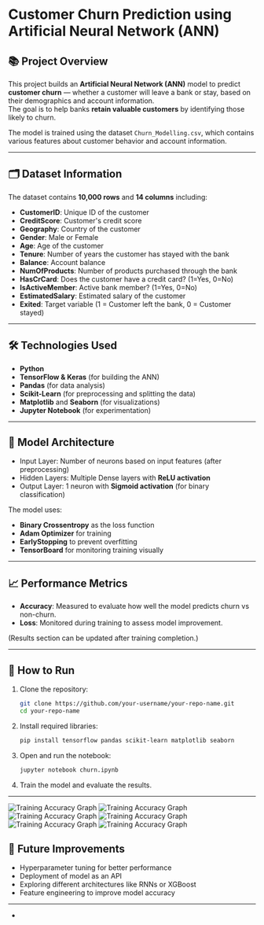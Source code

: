 
# Customer Churn Prediction using Artificial Neural Network (ANN)

## 📚 Project Overview

This project builds an **Artificial Neural Network (ANN)** model to predict **customer churn** — whether a customer will leave a bank or stay, based on their demographics and account information.  
The goal is to help banks **retain valuable customers** by identifying those likely to churn.

The model is trained using the dataset `Churn_Modelling.csv`, which contains various features about customer behavior and account information.

---

## 🗂️ Dataset Information

The dataset contains **10,000 rows** and **14 columns** including:
- **CustomerID**: Unique ID of the customer
- **CreditScore**: Customer's credit score
- **Geography**: Country of the customer
- **Gender**: Male or Female
- **Age**: Age of the customer
- **Tenure**: Number of years the customer has stayed with the bank
- **Balance**: Account balance
- **NumOfProducts**: Number of products purchased through the bank
- **HasCrCard**: Does the customer have a credit card? (1=Yes, 0=No)
- **IsActiveMember**: Active bank member? (1=Yes, 0=No)
- **EstimatedSalary**: Estimated salary of the customer
- **Exited**: Target variable (1 = Customer left the bank, 0 = Customer stayed)

---

## 🛠️ Technologies Used

- **Python**
- **TensorFlow & Keras** (for building the ANN)
- **Pandas** (for data analysis)
- **Scikit-Learn** (for preprocessing and splitting the data)
- **Matplotlib** and **Seaborn** (for visualizations)
- **Jupyter Notebook** (for experimentation)

---

## 🧠 Model Architecture

- Input Layer: Number of neurons based on input features (after preprocessing)
- Hidden Layers: Multiple Dense layers with **ReLU activation**
- Output Layer: 1 neuron with **Sigmoid activation** (for binary classification)

The model uses:
- **Binary Crossentropy** as the loss function
- **Adam Optimizer** for training
- **EarlyStopping** to prevent overfitting
- **TensorBoard** for monitoring training visually

---

## 📈 Performance Metrics

- **Accuracy**: Measured to evaluate how well the model predicts churn vs non-churn.
- **Loss**: Monitored during training to assess model improvement.

(Results section can be updated after training completion.)

---

## 🚀 How to Run

1. Clone the repository:
   ```bash
   git clone https://github.com/your-username/your-repo-name.git
   cd your-repo-name
   ```

2. Install required libraries:
   ```bash
   pip install tensorflow pandas scikit-learn matplotlib seaborn
   ```

3. Open and run the notebook:
   ```bash
   jupyter notebook churn.ipynb
   ```

4. Train the model and evaluate the results.

---
![Training Accuracy Graph](1st.png)
![Training Accuracy Graph](2nd.png)
![Training Accuracy Graph](3rd.png)
![Training Accuracy Graph](4th.png)
![Training Accuracy Graph](5th.png)
![Training Accuracy Graph](6th.png)

## 📌 Future Improvements

- Hyperparameter tuning for better performance
- Deployment of model as an API
- Exploring different architectures like RNNs or XGBoost
- Feature engineering to improve model accuracy

---

-
